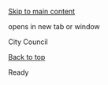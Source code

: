 [Skip to main content](https://www.pittsburghpa.gov/Resident-Services/A-Z-Frequently-Visited/City-Council#main-content)

opens in new tab or window

City Council

[Back to top](https://www.pittsburghpa.gov/Resident-Services/A-Z-Frequently-Visited/City-Council#body-top)

Ready
